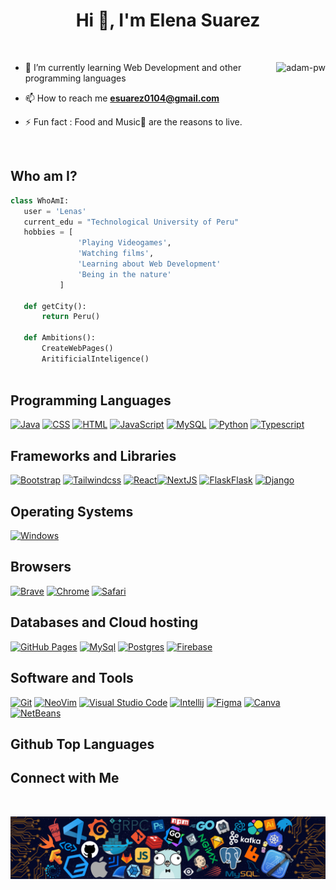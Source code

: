 <h1 align="center">Hi 👋, I'm Elena Suarez</h1>

<br>

<p><img align="right" src="https://github.com/Adam-pw/Adam-pw/blob/main/animation_500_kxa883sd.gif" alt="adam-pw"  width:300px height:200px/></p>

- 🌱 I’m currently learning Web Development and other programming languages

- 📫 How to reach me **esuarez0104@gmail.com**

- ⚡ Fun fact : Food and Music🎵 are the reasons to live.
<br>

## Who am I?
 ```python
 class WhoAmI:
 	user = 'Lenas'
	current_edu = "Technological University of Peru"
	hobbies = [
				'Playing Videogames',
				'Watching films',
				'Learning about Web Development'
				'Being in the nature'
			]
	
	def getCity():
		return Peru()
	
	def Ambitions():
		CreateWebPages()
		AritificialInteligence()
	
 ```
 

## Programming Languages

<p>
    <a href="#"><img alt="Java" src="https://img.shields.io/badge/Java-ED8B00?style=flate&logo=openjdk&logoColor=white"></a>
    <a href="#"><img alt="CSS" src="https://img.shields.io/badge/CSS%20-00C7B7.svg?logo=css3&logoColor=white"></a>
    <a href="#"><img alt="HTML" src="https://img.shields.io/badge/HTML%20-%23E34F26.svg?logo=html5&logoColor=white"></a>
    <a href="#"><img alt="JavaScript" src="https://img.shields.io/badge/JavaScript%20-%23F7DF1E.svg?logo=javascript&logoColor=black"></a>
    <a href="#"><img alt="MySQL" src="https://img.shields.io/badge/MySQL-0078D4?style=flat&logo=mysql&logoColor=white"></a>
    <a href="#"><img alt="Python" src="https://img.shields.io/badge/python-3670A0?style=for-the-badge&logo=python&logoColor=ffdd54"></a>
    <a href="#"><img alt="Typescript" src="https://shields.io/badge/TypeScript-3178C6?logo=TypeScript&logoColor=FFF&style=flat-square"></a>
	
</p>

## Frameworks and Libraries
<p>
   <a href="#"><img alt="Bootstrap" src="https://img.shields.io/badge/Bootstrap-563D7C?logo=bootstrap&logoColor=white"></a>
   <a href="#"><img alt="Tailwindcss" src="https://img.shields.io/badge/tailwindcss-%2338B2AC.svg?logo=tailwindcss&logoColor=white"></a>
   <a href="#"><img alt="React" src="https://shields.io/badge/react-black?logo=react></a>
   <a href="#"><img alt="NextJS" src="https://img.shields.io/badge/-Next_JS-black?style=flat&logoColor=white&logo=nextdotjs&color=000000"></a>
   <a href="#"><img alt="Flask" src="">Flask</a>
   <a href="#"><img alt="Django" src="https://img.shields.io/badge/Django-092E20?style=flat&logo=django&logoColor=green"></a>
</p>


## Operating Systems

<p>
	<a href="#"><img alt="Windows" src="https://img.shields.io/badge/Windows-0078D6?logo=windows&logoColor=white"></a>
</p>

## Browsers
<p>
	<a href="#"><img alt="Brave" src="https://img.shields.io/badge/Brave-FB542B?logo=brave&logoColor=white"></a>
	<a href="#"><img alt="Chrome" src="https://img.shields.io/badge/Google_chrome-4285F4?logo=Google-Chrome&logoColor=white"></a>
	<a href="#"><img alt="Safari" src="https://img.shields.io/badge/Safari-FF1B2D?logo=Safari&logoColor=white"></a>
</p>

## Databases and Cloud hosting

<p>
    <a href="#"><img alt="GitHub Pages" src="https://img.shields.io/badge/GitHub%20Pages-%23327FC7.svg?logo=github&logoColor=white"></a>
    <a href="#"><img alt="MySql" src="https://img.shields.io/badge/mysql-4479A1?style=flat&logo=mysql&logoColor=white"></a>
    <a href="#"><img alt="Postgres" src="https://img.shields.io/badge/PostgreSQL-%234169E1?logo=postgresql&logoColor=white"></a>
    <a href="#"><img alt="Firebase" src="https://img.shields.io/badge/Firebase-FFCA28?style=flat&logo=Firebase&logoColor=black"></a>
	
</p> 

## Software and Tools
<p>
  <a href="#"><img alt="Git" src="https://img.shields.io/badge/Git%20-%23F05033.svg?logo=git&logoColor=white"></a>
	<a href="#"><img alt="NeoVim" src="https://img.shields.io/badge/NeoVim-%2357A143.svg?&style=flat&logo=neovim&logoColor=white"></a>
  <a href="#"><img alt="Visual Studio Code" src="https://img.shields.io/badge/Visual%20Studio%20Code-0078d7.svg?logo=visual-studio-code&logoColor=white"></a>
	<a href="#"><img alt="Intellij" src="https://img.shields.io/badge/IntelliJ&nbsp;IDEA-000000.svg?logo=intellij-idea&logoColor=white"></a>
	<a href="#"><img alt="Figma" src="https://img.shields.io/badge/Figma-F24E1E?style=flat&logo=figma&logoColor=white"></a>
	<a href="#"><img alt="Canva" src="https://img.shields.io/badge/Canva-%2300C4CC.svg?&style=flat&logo=Canva&logoColor=white"></a>
	<a href="#"><img alt="NetBeans" src="https://img.shields.io/badge/NetBeansIDE-1B6AC6.svg?style=flat&logo=apache-netbeans-ide&logoColor=white"></a>
</p>

## Github Top Languages

## Connect with Me

<!--
<p align="center">
  <a href="https://linkedin.com/in/jaydeepyadav"><img alt="Linkedin" title="Jaydeep Yadav Linkedin" src="https://img.shields.io/badge/LinkedIn-0077B5?style=for-the-badge&logo=linkedin&logoColor=white"></a>
  <a href="https://github.com/Jaydeep-Yadav"><img alt="Github" title="Jaydeep Yadav Github" src="https://img.shields.io/badge/GitHub-100000?style=for-the-badge&logo=github&logoColor=white"></a>
  <a href="https://www.snapchat.com/add/badboy5299"><img alt="Bad Boy Snapchat" title="Jaydeep Yadav SC" src="https://img.shields.io/badge/Snapchat-FFFC00?style=for-the-badge&logo=snapchat&logoColor=white"></a>
  <a href="https://facebook.com/killerboy.jy"><img alt="Facebook" title="Jaydeep Yadav FB" src="https://img.shields.io/badge/Facebook-1877F2?style=for-the-badge&logo=facebook&logoColor=white"></a>
  <a href="https://instagram.com/bad_boy_official2"><img alt="Instagram" title="Jaydeep Yadav Instagram" src="https://img.shields.io/badge/Instagram-E4405F?style=for-the-badge&logo=instagram&logoColor=white"></a>
 </p>
 <p align="center">
  <a href="mailto:yadavjay374@gmail.com"><img alt="Gmail" title="Jaydeep Yadav Gmail" src="https://img.shields.io/badge/Gmail-D14836?style=for-the-badge&logo=gmail&logoColor=white"></a>
  <a href="https://t.me/jaydeep91"><img alt="Telegram" title="Jaydeep Yadav Telegram" src="https://img.shields.io/badge/Telegram-2CA5E0?style=for-the-badge&logo=telegram&logoColor=white"></a> 
<a href="http://twitter.com/jaydeep__Yadav_"><img alt="Twitter" title="Jaydeep Yadav Twitter" src="https://img.shields.io/badge/Twitter-1DA1F2?style=for-the-badge&logo=twitter&logoColor=white"></a>
<a href="https://www.cloudskillsboost.google/public_profiles/7d84e454-3e99-4e55-95bf-5888926e1a5e"><img alt="Qwiklabs" title="Jaydeep Yadav Qwiklabs" src="https://img.shields.io/badge/Google_Cloud-4285F4?style=for-the-badge&logo=google-cloud&logoColor=white"></a>
</p>
-->
<br>
<p align="center"><img src="https://raw.githubusercontent.com/KevinPatel04/KevinPatel04/master/header.png"></p>
